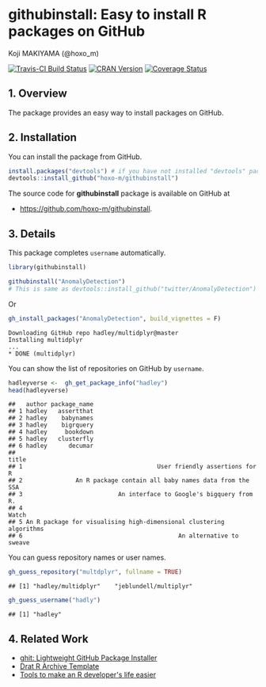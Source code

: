 # githubinstall: Easy to install R packages on GitHub
Koji MAKIYAMA (@hoxo_m)  



[![Travis-CI Build Status](https://travis-ci.org/hoxo-m/githubinstall.svg?branch=master)](https://travis-ci.org/hoxo-m/githubinstall)
[![CRAN Version](http://www.r-pkg.org/badges/version/githubinstall)](http://cran.rstudio.com/web/packages/githubinstall)
[![Coverage Status](https://coveralls.io/repos/github/hoxo-m/githubinstall/badge.svg?branch=master)](https://coveralls.io/github/hoxo-m/githubinstall?branch=master)

## 1. Overview

The package provides an easy way to install packages on GitHub.

## 2. Installation

You can install the package from GitHub.


```r
install.packages("devtools") # if you have not installed "devtools" package
devtools::install_github("hoxo-m/githubinstall")
```

The source code for **githubinstall** package is available on GitHub at

- https://github.com/hoxo-m/githubinstall.

## 3. Details

This package completes `username` automatically.


```r
library(githubinstall)
```


```r
githubinstall("AnomalyDetection")
# This is same as devtools::install_github("twitter/AnomalyDetection")
```

Or


```r
gh_install_packages("AnomalyDetection", build_vignettes = F)
```

```
Downloading GitHub repo hadley/multidplyr@master
Installing multidplyr
...
* DONE (multidplyr)
```

You can show the list of repositories on GitHub by `username`.


```r
hadleyverse <-  gh_get_package_info("hadley")
head(hadleyverse)
```

```
##   author package_name
## 1 hadley   assertthat
## 2 hadley    babynames
## 3 hadley    bigrquery
## 4 hadley     bookdown
## 5 hadley   clusterfly
## 6 hadley      decumar
##                                                                 title
## 1                                      User friendly assertions for R
## 2               An R package contain all baby names data from the SSA
## 3                           An interface to Google's bigquery from R.
## 4                                                               Watch
## 5 An R package for visualising high-dimensional clustering algorithms
## 6                                            An alternative to sweave
```

You can guess repository names or user names.


```r
gh_guess_repository("multdplyr", fullname = TRUE)
```

```
## [1] "hadley/multidplyr"    "jeblundell/multiplyr"
```


```r
gh_guess_username("hadly")
```

```
## [1] "hadley"
```

## 4. Related Work

- [ghit: Lightweight GitHub Package Installer](https://github.com/cloudyr/ghit)
- [Drat R Archive Template](https://github.com/eddelbuettel/drat)
- [Tools to make an R developer's life easier](https://github.com/hadley/devtools)
